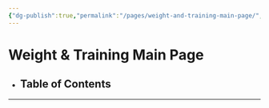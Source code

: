 ```yaml
---
{"dg-publish":true,"permalink":"/pages/weight-and-training-main-page/","dgHomeLink":true,"dgPassFrontmatter":false}
---
```



# Weight & Training Main Page


- Table of Contents
	- 

<div style="page-break-after: always;"></div>

---